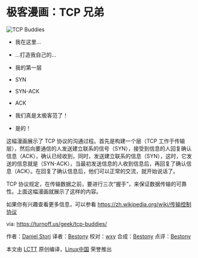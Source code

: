 极客漫画：TCP 兄弟
===============

![TCP Buddies](https://turnoff.us/image/en/tcp.png)

- 我在这里…
- …打造我自己的…
- 我的第一层

- SYN
- SYN-ACK

- ACK
- 我们真是太极客范了！
- 是的！

这幅漫画展示了 TCP 协议的沟通过程。首先是构建一个层（TCP 工作于传输层），然后向要通信的人发送建立联系的信号（SYN），接受到信息的人回复确认信息（ACK），确认已经收到，同时，发送建立联系的信息（SYN），这时，它发送的信息就是（SYN-ACK），当最初发送信息的人收到信息后，再回复了确认信息（ACK）。在回复了确认信息后，他们可以正常的交流，就开始说话了。

TCP 协议规定，在传输数据之前，要进行三次“握手”，来保证数据传输的可靠性。上面这幅漫画就展示了这样的内容。

如果你有兴趣查看更多信息，可以参看 https://zh.wikipedia.org/wiki/传输控制协议

via: https://turnoff.us/geek/tcp-buddies/

作者：[Daniel Stori][a]
译者：[Bestony](https://github.com/bestony)
校对：[wxy](https://github.com/wxy)
合成：[Bestony](https://github.com/bestony)
点评：[Bestony](https://github.com/Bestony)

本文由 [LCTT](https://github.com/LCTT/TranslateProject) 原创编译，[Linux中国](https://linux.cn/) 荣誉推出

[a]:http://turnoff.us/about/
